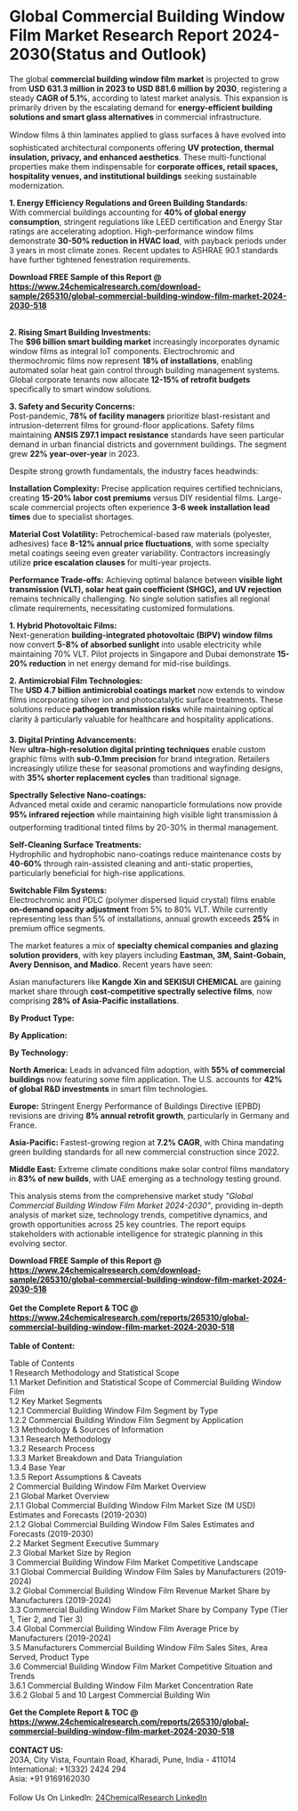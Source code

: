 <h1>Global Commercial Building Window Film Market Research Report 2024-2030(Status and Outlook)</h1><p>The global <strong>commercial building window film market</strong> is projected to grow from <strong>USD 631.3 million in 2023 to USD 881.6 million by 2030</strong>, registering a steady <strong>CAGR of 5.1%</strong>, according to latest market analysis. This expansion is primarily driven by the escalating demand for <strong>energy-efficient building solutions and smart glass alternatives</strong> in commercial infrastructure.</p><p>Window films â thin laminates applied to glass surfaces â have evolved into sophisticated architectural components offering <strong>UV protection, thermal insulation, privacy, and enhanced aesthetics</strong>. These multi-functional properties make them indispensable for <strong>corporate offices, retail spaces, hospitality venues, and institutional buildings</strong> seeking sustainable modernization.</p><p><strong>1. Energy Efficiency Regulations and Green Building Standards:</strong><br>
With commercial buildings accounting for <strong>40% of global energy consumption</strong>, stringent regulations like LEED certification and Energy Star ratings are accelerating adoption. High-performance window films demonstrate <strong>30-50% reduction in HVAC load</strong>, with payback periods under 3 years in most climate zones. Recent updates to ASHRAE 90.1 standards have further tightened fenestration requirements.</p><div><b>Download FREE Sample of this Report @ 
            <a href="https://www.24chemicalresearch.com/download-sample/265310/global-commercial-building-window-film-market-2024-2030-518">
            https://www.24chemicalresearch.com/download-sample/265310/global-commercial-building-window-film-market-2024-2030-518</a></b></div><br><p><strong>2. Rising Smart Building Investments:</strong><br>
The <strong>$96 billion smart building market</strong> increasingly incorporates dynamic window films as integral IoT components. Electrochromic and thermochromic films now represent <strong>18% of installations</strong>, enabling automated solar heat gain control through building management systems. Global corporate tenants now allocate <strong>12-15% of retrofit budgets</strong> specifically to smart window solutions.</p><p><strong>3. Safety and Security Concerns:</strong><br>
Post-pandemic, <strong>78% of facility managers</strong> prioritize blast-resistant and intrusion-deterrent films for ground-floor applications. Safety films maintaining <strong>ANSIS Z97.1 impact resistance</strong> standards have seen particular demand in urban financial districts and government buildings. The segment grew <strong>22% year-over-year</strong> in 2023.</p><p>Despite strong growth fundamentals, the industry faces headwinds:</p><p><strong>Installation Complexity:</strong> Precise application requires certified technicians, creating <strong>15-20% labor cost premiums</strong> versus DIY residential films. Large-scale commercial projects often experience <strong>3-6 week installation lead times</strong> due to specialist shortages.</p><p><strong>Material Cost Volatility:</strong> Petrochemical-based raw materials (polyester, adhesives) face <strong>8-12% annual price fluctuations</strong>, with some specialty metal coatings seeing even greater variability. Contractors increasingly utilize <strong>price escalation clauses</strong> for multi-year projects.</p><p><strong>Performance Trade-offs:</strong> Achieving optimal balance between <strong>visible light transmission (VLT), solar heat gain coefficient (SHGC), and UV rejection</strong> remains technically challenging. No single solution satisfies all regional climate requirements, necessitating customized formulations.</p><p><strong>1. Hybrid Photovoltaic Films:</strong><br>
Next-generation <strong>building-integrated photovoltaic (BIPV) window films</strong> now convert <strong>5-8% of absorbed sunlight</strong> into usable electricity while maintaining 70% VLT. Pilot projects in Singapore and Dubai demonstrate <strong>15-20% reduction</strong> in net energy demand for mid-rise buildings.</p><p><strong>2. Antimicrobial Film Technologies:</strong><br>
The <strong>USD 4.7 billion antimicrobial coatings market</strong> now extends to window films incorporating silver ion and photocatalytic surface treatments. These solutions reduce <strong>pathogen transmission risks</strong> while maintaining optical clarity â particularly valuable for healthcare and hospitality applications.</p><p><strong>3. Digital Printing Advancements:</strong><br>
New <strong>ultra-high-resolution digital printing techniques</strong> enable custom graphic films with <strong>sub-0.1mm precision</strong> for brand integration. Retailers increasingly utilize these for seasonal promotions and wayfinding designs, with <strong>35% shorter replacement cycles</strong> than traditional signage.</p><p><strong>Spectrally Selective Nano-coatings:</strong><br>
	Advanced metal oxide and ceramic nanoparticle formulations now provide <strong>95% infrared rejection</strong> while maintaining high visible light transmission â outperforming traditional tinted films by 20-30% in thermal management.</p><p><strong>Self-Cleaning Surface Treatments:</strong><br>
	Hydrophilic and hydrophobic nano-coatings reduce maintenance costs by <strong>40-60%</strong> through rain-assisted cleaning and anti-static properties, particularly beneficial for high-rise applications.</p><p><strong>Switchable Film Systems:</strong><br>
	Electrochromic and PDLC (polymer dispersed liquid crystal) films enable <strong>on-demand opacity adjustment</strong> from 5% to 80% VLT. While currently representing less than 5% of installations, annual growth exceeds <strong>25%</strong> in premium office segments.</p><p>The market features a mix of <strong>specialty chemical companies and glazing solution providers</strong>, with key players including <strong>Eastman, 3M, Saint-Gobain, Avery Dennison, and Madico</strong>. Recent years have seen:</p><p>Asian manufacturers like <strong>Kangde Xin and SEKISUI CHEMICAL</strong> are gaining market share through <strong>cost-competitive spectrally selective films</strong>, now comprising <strong>28% of Asia-Pacific installations</strong>.</p><p><strong>By Product Type:</strong></p><p><strong>By Application:</strong></p><p><strong>By Technology:</strong></p><p><strong>North America:</strong> Leads in advanced film adoption, with <strong>55% of commercial buildings</strong> now featuring some film application. The U.S. accounts for <strong>42% of global R&amp;D investments</strong> in smart film technologies.</p><p><strong>Europe:</strong> Stringent Energy Performance of Buildings Directive (EPBD) revisions are driving <strong>8% annual retrofit growth</strong>, particularly in Germany and France.</p><p><strong>Asia-Pacific:</strong> Fastest-growing region at <strong>7.2% CAGR</strong>, with China mandating green building standards for all new commercial construction since 2022.</p><p><strong>Middle East:</strong> Extreme climate conditions make solar control films mandatory in <strong>83% of new builds</strong>, with UAE emerging as a technology testing ground.</p><p>This analysis stems from the comprehensive market study <em>"Global Commercial Building Window Film Market 2024-2030"</em>, providing in-depth analysis of market size, technology trends, competitive dynamics, and growth opportunities across 25 key countries. The report equips stakeholders with actionable intelligence for strategic planning in this evolving sector.</p><div><b>Download FREE Sample of this Report @ 
            <a href="https://www.24chemicalresearch.com/download-sample/265310/global-commercial-building-window-film-market-2024-2030-518">
            https://www.24chemicalresearch.com/download-sample/265310/global-commercial-building-window-film-market-2024-2030-518</a></b></div><br><div><b>Get the Complete Report & TOC @ 
            <a href="https://www.24chemicalresearch.com/reports/265310/global-commercial-building-window-film-market-2024-2030-518">
            https://www.24chemicalresearch.com/reports/265310/global-commercial-building-window-film-market-2024-2030-518</a></b></div><br>
            <b>Table of Content:</b><p>Table of Contents<br />
1 Research Methodology and Statistical Scope<br />
1.1 Market Definition and Statistical Scope of Commercial Building Window Film<br />
1.2 Key Market Segments<br />
1.2.1 Commercial Building Window Film Segment by Type<br />
1.2.2 Commercial Building Window Film Segment by Application<br />
1.3 Methodology & Sources of Information<br />
1.3.1 Research Methodology<br />
1.3.2 Research Process<br />
1.3.3 Market Breakdown and Data Triangulation<br />
1.3.4 Base Year<br />
1.3.5 Report Assumptions & Caveats<br />
2 Commercial Building Window Film Market Overview<br />
2.1 Global Market Overview<br />
2.1.1 Global Commercial Building Window Film Market Size (M USD) Estimates and Forecasts (2019-2030)<br />
2.1.2 Global Commercial Building Window Film Sales Estimates and Forecasts (2019-2030)<br />
2.2 Market Segment Executive Summary<br />
2.3 Global Market Size by Region<br />
3 Commercial Building Window Film Market Competitive Landscape<br />
3.1 Global Commercial Building Window Film Sales by Manufacturers (2019-2024)<br />
3.2 Global Commercial Building Window Film Revenue Market Share by Manufacturers (2019-2024)<br />
3.3 Commercial Building Window Film Market Share by Company Type (Tier 1, Tier 2, and Tier 3)<br />
3.4 Global Commercial Building Window Film Average Price by Manufacturers (2019-2024)<br />
3.5 Manufacturers Commercial Building Window Film Sales Sites, Area Served, Product Type<br />
3.6 Commercial Building Window Film Market Competitive Situation and Trends<br />
3.6.1 Commercial Building Window Film Market Concentration Rate<br />
3.6.2 Global 5 and 10 Largest Commercial Building Win</p><div><b>Get the Complete Report & TOC @ 
            <a href="https://www.24chemicalresearch.com/reports/265310/global-commercial-building-window-film-market-2024-2030-518">
            https://www.24chemicalresearch.com/reports/265310/global-commercial-building-window-film-market-2024-2030-518</a></b></div><br><b>CONTACT US:</b><br>
            203A, City Vista, Fountain Road, Kharadi, Pune, India - 411014<br>
            International: +1(332) 2424 294<br>
            Asia: +91 9169162030 <br><br>
            Follow Us On LinkedIn: <a href="https://www.linkedin.com/company/24chemicalresearch/">24ChemicalResearch LinkedIn</a>